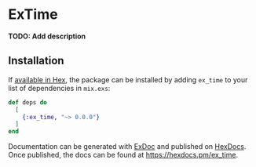 # ExTime

**TODO: Add description**

## Installation

If [available in Hex](https://hex.pm/docs/publish), the package can be installed
by adding `ex_time` to your list of dependencies in `mix.exs`:

```elixir
def deps do
  [
    {:ex_time, "~> 0.0.0"}
  ]
end
```

Documentation can be generated with [ExDoc](https://github.com/elixir-lang/ex_doc)
and published on [HexDocs](https://hexdocs.pm). Once published, the docs can
be found at <https://hexdocs.pm/ex_time>.

